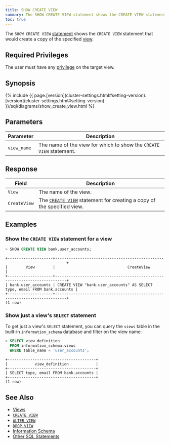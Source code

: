```yaml
---
title: SHOW CREATE VIEW
summary: The SHOW CREATE VIEW statement shows the CREATE VIEW statement that would create a copy of the specified view.
toc: true
---
```


The `SHOW CREATE VIEW` [statement](sql-statements.html) shows the `CREATE VIEW` statement that would create a copy of the specified [view](views.html).


## Required Privileges

The user must have any [privilege](privileges.html) on the target view.

## Synopsis

<div>
{% include {{ page.[version](cluster-settings.html#setting-version).[version](cluster-settings.html#setting-version) }}/sql/diagrams/show_create_view.html %}
</div>

## Parameters

Parameter | Description
----------|------------
`view_name` | The name of the view for which to show the `CREATE VIEW` statement.

## Response

Field | Description
------|------------
`View` | The name of the view.
`CreateView` | The [`CREATE VIEW`](create-view.html) statement for creating a copy of the specified view. 

## Examples

### Show the `CREATE VIEW` statement for a view

~~~ sql
> SHOW CREATE VIEW bank.user_accounts;
~~~

~~~
+--------------------+---------------------------------------------------------------------------+
|        View        |                                CreateView                                 |
+--------------------+---------------------------------------------------------------------------+
| bank.user_accounts | CREATE VIEW "bank.user_accounts" AS SELECT type, email FROM bank.accounts |
+--------------------+---------------------------------------------------------------------------+
(1 row)
~~~

### Show just a view's `SELECT` statement

To get just a view's `SELECT` statement, you can query the `views` table in the built-in `information_schema` database and filter on the view name:

~~~ sql
> SELECT view_definition
  FROM information_schema.views
  WHERE table_name = 'user_accounts';
~~~

~~~
+---------------------------------------+
|            view_definition            |
+---------------------------------------+
| SELECT type, email FROM bank.accounts |
+---------------------------------------+
(1 row)
~~~

## See Also

- [Views](views.html)
- [`CREATE VIEW`](create-view.html)
- [`ALTER VIEW`](alter-view.html)
- [`DROP VIEW`](drop-view.html)
- [Information Schema](information-schema.html)
- [Other SQL Statements](sql-statements.html)
